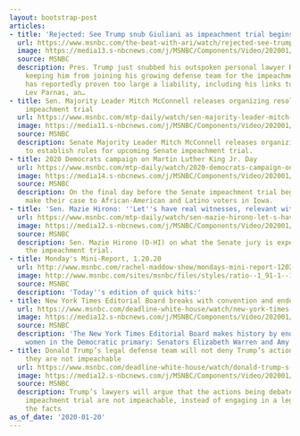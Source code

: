 ```yaml
---
layout: bootstrap-post
articles:
- title: 'Rejected: See Trump snub Giuliani as impeachment trial begins'
  url: https://www.msnbc.com/the-beat-with-ari/watch/rejected-see-trump-snub-giuliani-as-impeachment-trial-begins-77150789851
  image: https://media13.s-nbcnews.com/j/MSNBC/Components/Video/202001/n_ari_dblock_200120_1920x1080.nbcnews-fp-1200-630.jpg
  source: MSNBC
  description: Pres. Trump just snubbed his outspoken personal lawyer Rudy Giuliani,
    keeping him from joining his growing defense team for the impeachment trial. Giuliani
    has reportedly proven too large a liability, including his links to indicted businessman
    Lev Parnas, an…
- title: Sen. Majority Leader Mitch McConnell releases organizing resolution for Senate
    impeachment trial
  url: https://www.msnbc.com/mtp-daily/watch/sen-majority-leader-mitch-mcconnell-releases-organizing-resolution-for-senate-impeachment-trial-77150789688
  image: https://media11.s-nbcnews.com/j/MSNBC/Components/Video/202001/n_mtpd_clip_breakingmcconnell_200120_1920x1080.nbcnews-fp-1200-630.jpg
  source: MSNBC
  description: Senate Majority Leader Mitch McConnell releases organizing resolution
    to establish rules for upcoming Senate impeachment trial.
- title: 2020 Democrats campaign on Martin Luther King Jr. Day
  url: https://www.msnbc.com/mtp-daily/watch/2020-democrats-campaign-on-martin-luther-king-jr-day-77150789633
  image: https://media14.s-nbcnews.com/j/MSNBC/Components/Video/202001/n_mtpd_2020_MLK_200120_1920x1080.nbcnews-fp-1200-630.jpg
  source: MSNBC
  description: On the final day before the Senate impeachment trial begins, 2020 Democrats
    make their case to African-American and Latino voters in Iowa.
- title: 'Sen. Mazie Hirono: ''Let''s have real witnesses, relevant witnesses'''
  url: https://www.msnbc.com/mtp-daily/watch/sen-mazie-hirono-let-s-have-real-witnesses-relevant-witnesses-77149253695
  image: https://media12.s-nbcnews.com/j/MSNBC/Components/Video/202001/n_mtpd_clip_hirono_200120_1920x1080.nbcnews-fp-1200-630.jpg
  source: MSNBC
  description: Sen. Mazie Hirono (D-HI) on what the Senate jury is expecting from
    the impeachment trial.
- title: Monday's Mini-Report, 1.20.20
  url: http://www.msnbc.com/rachel-maddow-show/mondays-mini-report-12020
  image: http://www.msnbc.com/sites/msnbc/files/styles/ratio--1_91-1--1200x630/public/maddow_theminireport_general.png?itok=yLUr4wsw
  source: MSNBC
  description: 'Today''s edition of quick hits:'
- title: New York Times Editorial Board breaks with convention and endorses two candidates
  url: https://www.msnbc.com/deadline-white-house/watch/new-york-times-editorial-board-breaks-with-convention-and-endorses-two-candidates-77148741918
  image: https://media12.s-nbcnews.com/j/MSNBC/Components/Video/202001/n_wh_deadline_2020_200120_1920x1080.nbcnews-fp-1200-630.jpg
  source: MSNBC
  description: 'The New York Times Editorial Board makes history by endorsing two
    women in the Democratic primary: Senators Elizabeth Warren and Amy Klobuchar'
- title: Donald Trump’s legal defense team will not deny Trump’s actions, just say
    they are not impeachable
  url: https://www.msnbc.com/deadline-white-house/watch/donald-trump-s-legal-defense-team-will-not-deny-trump-s-actions-just-say-they-are-not-impeachable-77147717903
  image: https://media12.s-nbcnews.com/j/MSNBC/Components/Video/202001/n_wh_deadline_impeachment_200120_1920x1080.nbcnews-fp-1200-630.jpg
  source: MSNBC
  description: Trump’s lawyers will argue that the actions being debated in the Senate
    impeachment trial are not impeachable, instead of engaging in a legal battle over
    the facts
as_of_date: '2020-01-20'
---
```


